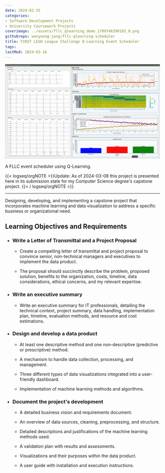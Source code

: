 ```yaml
---
date: 2024-02-25
categories:
- Software Development Projects
- University Coursework Projects
coverimage: ../assets/fllc_qlearning_demo_1709746398103_0.png
githubrepo: wonyoung-jang/fllc-qlearning-scheduler
title: FIRST LEGO League Challenge Q-Learning Event Scheduler
tags:
lastMod: 2024-03-16
---
```

![fllc_qlearning_demo.png](/assets/fllc_qlearning_demo_1709746398103_0.png)

A FLLC event scheduler using Q-Learning.

{{< logseq/orgNOTE >}}Update: As of 2024-03-08 this project is presented here in its submission state for my Computer Science degree's capstone project.
{{< / logseq/orgNOTE >}}

---

Designing, developing, and implementing a capstone project that incorporates machine learning and data visualization to address a specific business or organizational need.

## Learning Objectives and Requirements

  + ### Write a Letter of Transmittal and a Project Proposal

    + Create a compelling letter of transmittal and project proposal to convince senior, non-technical managers and executives to implement the data product.

    + The proposal should succinctly describe the problem, proposed solution, benefits to the organization, costs, timeline, data considerations, ethical concerns, and my relevant expertise.

  + ### Write an executive summary

    + Write an executive summary for IT professionals, detailing the technical context, project summary, data handling, implementation plan, timeline, evaluation methods, and resource and cost estimations.

  + ### Design and develop a data product

    + At least one descriptive method and one non-descriptive (predictive or prescriptive) method.

    + A mechanism to handle data collection, processing, and management.

    + Three different types of data visualizations integrated into a user-friendly dashboard.

    + Implementation of machine learning methods and algorithms.

  + ### Document the project's development

    + A detailed business vision and requirements document.

    + An overview of data sources, cleaning, preprocessing, and structure.

    + Detailed descriptions and justifications of the machine learning methods used.

    + A validation plan with results and assessments.

    + Visualizations and their purposes within the data product.

    + A user guide with installation and execution instructions.
